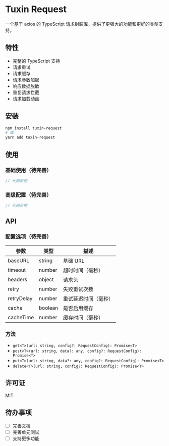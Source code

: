 # Tuxin Request

一个基于 axios 的 TypeScript 请求封装库，提供了更强大的功能和更好的类型支持。

## 特性

- 完整的 TypeScript 支持
- 请求重试
- 请求缓存
- 请求参数加密
- 响应数据脱敏
- 重复请求拦截
- 请求加载动画

## 安装

```bash
npm install tuxin-request
# 或
yarn add tuxin-request
```

## 使用

### 基础使用（待完善）

```typescript
// 代码示例
```

### 高级配置（待完善）

```typescript
// 代码示例
```

## API

### 配置选项（待完善）

| 参数       | 类型    | 描述                 |
| ---------- | ------- | -------------------- |
| baseURL    | string  | 基础 URL             |
| timeout    | number  | 超时时间（毫秒）     |
| headers    | object  | 请求头               |
| retry      | number  | 失败重试次数         |
| retryDelay | number  | 重试延迟时间（毫秒） |
| cache      | boolean | 是否启用缓存         |
| cacheTime  | number  | 缓存时间（毫秒）     |

### 方法

- `get<T>(url: string, config?: RequestConfig): Promise<T>`
- `post<T>(url: string, data?: any, config?: RequestConfig): Promise<T>`
- `put<T>(url: string, data?: any, config?: RequestConfig): Promise<T>`
- `delete<T>(url: string, config?: RequestConfig): Promise<T>`

## 许可证

MIT

## 待办事项

- [ ] 完善文档
- [ ] 完善单元测试
- [ ] 支持更多功能
